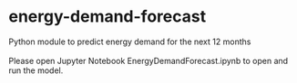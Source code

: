 # energy-demand-forecast
Python module to predict energy demand for the next 12 months
<br><br>
Please open Jupyter Notebook EnergyDemandForecast.ipynb to open and run the model.